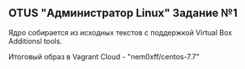 OTUS "Администратор Linux" Задание №1
---

Ядро собирается из исходных текстов с поддержкой Virtual Box Additionsl tools.

Итоговый образ в Vagrant Cloud - "nem0xff/centos-7.7"